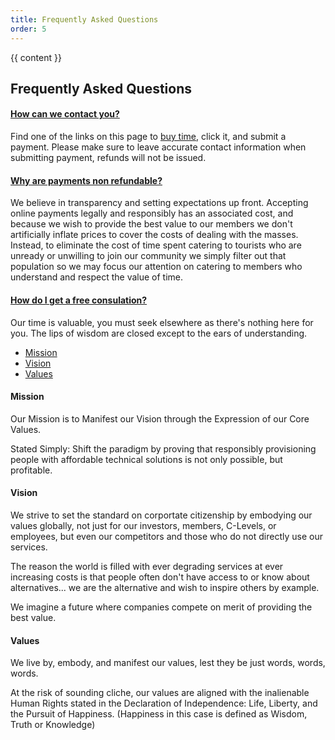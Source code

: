 ```yaml
---
title: Frequently Asked Questions
order: 5
---
```


{{ content }}

  <!-- Faq area start -->
  <div class="faq-area area-padding">
    <div class="container">
      <div class="row">
        <div class="col-md-12 col-sm-12 col-xs-12">
          <div class="section-headline text-center">
            <h2>Frequently Asked Questions</h2>
          </div>
        </div>
      </div>
      <div class="row">
        <div class="col-md-6 col-sm-6 col-xs-12">
          <div class="faq-details">
            <div class="panel-group" id="accordion">
              <!-- Panel Default -->
              <div class="panel panel-default">
                <div class="panel-heading">
                  <h4 class="check-title">
											<a data-toggle="collapse" class="active" data-parent="#accordion" href="#check1">
                                                <span class="acc-icons"></span>How can we contact you?
											</a>
										</h4>
                </div>
                <div id="check1" class="panel-collapse collapse in">
                  <div class="panel-body">
                    <p>
                      Find one of the links on this page to <a href="https://link.waveapps.com/rn8j9w-jh4qyj">buy time</a>, click it, and submit a payment. Please make sure to leave accurate contact information when submitting payment, refunds will not be issued.
                    </p>
                  </div>
                </div>
              </div>
              <!-- End Panel Default -->
              <!-- Panel Default -->
              <div class="panel panel-default">
                <div class="panel-heading">
                  <h4 class="check-title">
											<a data-toggle="collapse" data-parent="#accordion" href="#check2">
                                                <span class="acc-icons"></span>Why are payments non refundable?
											</a>
										</h4>
                </div>
                <div id="check2" class="panel-collapse collapse">
                  <div class="panel-body">
                    <p>
                      We believe in transparency and setting expectations up front. Accepting online payments legally and responsibly has an associated cost, and because we wish to provide the best value to our members we don't artificially inflate prices to cover the costs of dealing with the masses.
                      Instead, to eliminate the cost of time spent catering to tourists who are unready or unwilling to join our community we simply filter out that population so we may focus our attention on catering to members who understand and respect the value of time.
                    </p>
                  </div>
                </div>
              </div>
              <!-- End Panel Default -->
              <!-- Panel Default -->
              <div class="panel panel-default">
                <div class="panel-heading">
                  <h4 class="check-title">
											<a data-toggle="collapse" data-parent="#accordion" href="#check3">
                                                <span class="acc-icons"></span>How do I get a free consulation?
											</a>
										</h4>
                </div>
                <div id="check3" class="panel-collapse collapse ">
                  <div class="panel-body">
                    <p>
                      Our time is valuable, you must seek elsewhere as there's nothing here for you. The lips of wisdom are closed except to the ears of understanding.
                    </p>
                  </div>
                </div>
              </div>
              <!-- End Panel Default -->
              <!-- Panel Default -- >
              <div class="panel panel-default">
                <div class="panel-heading">
                  <h4 class="check-title">
											<a data-toggle="collapse" data-parent="#accordion" href="#check4">
                                                <span class="acc-icons"></span>Maiores alias accusamus
											</a>
										</h4>
                </div>
                <div id="check4" class="panel-collapse collapse">
                  <div class="panel-body">
                    <p>
                      Redug Lefes dolor sit amet, consectetur adipisicing elit. Aspernatur, tempore, commodi quas mollitia dolore magnam quidem repellat, culpa voluptates laboriosam maiores alias accusamus recusandae vero aperiam sint nulla beatae eos.
                    </p>
                  </div>
                </div>
              </div>
              <!-- End Panel Default -->
            </div>
          </div>
        </div>
        <div class="col-md-6 col-sm-6 col-xs-12">
          <div class="tab-menu">
            <!-- Nav tabs -->
            <ul class="nav nav-tabs" role="tablist">
              <li class="active">
                <a href="#p-view-1" role="tab" data-toggle="tab">Mission</a>
              </li>
              <li>
                <a href="#p-view-2" role="tab" data-toggle="tab">Vision</a>
              </li>
              <li>
                <a href="#p-view-3" role="tab" data-toggle="tab">Values</a>
              </li>
            </ul>
          </div>
          <div class="tab-content">
            <div class="tab-pane active" id="p-view-1">
              <div class="tab-inner">
                <div class="event-content head-team">
                  <h4>Mission</h4>
                  <p>
                    Our Mission is to Manifest our Vision through the Expression of our Core Values.
                  </p>
                  <p>
                    Stated Simply: Shift the paradigm by proving that responsibly provisioning people with affordable technical solutions is not only possible, but profitable.
                  </p>
                </div>
              </div>
            </div>
            <div class="tab-pane" id="p-view-2">
              <div class="tab-inner">
                <div class="event-content head-team">
                  <h4>Vision</h4>
                  <p>
                    We strive to set the standard on corportate citizenship by embodying our values globally, not just for our investors, members, C-Levels, or employees, but even our competitors and those who do not directly use our services.
                  </p>
                  <p>
                    The reason the world is filled with ever degrading services at ever increasing costs is that people often don't have access to or know about alternatives... we are the alternative and wish to inspire others by example.
                  </p>
                  <p>
                    We imagine a future where companies compete on merit of providing the best value.
                  </p>
                </div>
              </div>
            </div>
            <div class="tab-pane" id="p-view-3">
              <div class="tab-inner">
                <div class="event-content head-team">
                  <h4>Values</h4>
                  <p>
                    We live by, embody, and manifest our values, lest they be just words, words, words.
                  </p>
                  <p>
                    At the risk of sounding cliche, our values are aligned with the inalienable Human Rights stated in the Declaration of Independence: Life, Liberty, and the Pursuit of Happiness. (Happiness in this case is defined as Wisdom, Truth or Knowledge)
                  </p>
                </div>
              </div>
            </div>
          </div>
        </div>
      </div>
      <!-- end Row -->
    </div>
  </div>
  <!-- End Faq Area -->
